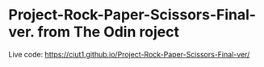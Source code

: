 # Project-Rock-Paper-Scissors-Final-ver. from The Odin roject

Live code:
https://ciut1.github.io/Project-Rock-Paper-Scissors-Final-ver/
